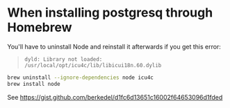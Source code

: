 
# When installing postgresq through Homebrew

You'll have to uninstall Node and reinstall it afterwards if you get this error:

> `dyld: Library not loaded: /usr/local/opt/icu4c/lib/libicui18n.60.dylib`

```sh
brew uninstall --ignore-dependencies node icu4c
brew install node
```

See https://gist.github.com/berkedel/d1fc6d13651c16002f64653096d1fded
